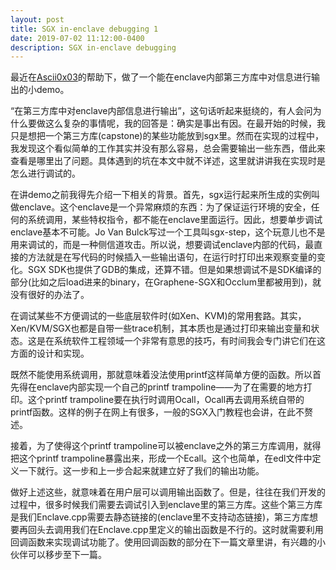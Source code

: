 ```yaml
---
layout: post
title: SGX in-enclave debugging 1
date: 2019-07-02 11:12:00-0400
description: SGX in-enclave debugging
---
```


最近在[Ascii0x03](https://github.com/a3135134)的帮助下，做了一个能在enclave内部第三方库中对信息进行输出的小demo。

“在第三方库中对enclave内部信息进行输出”，这句话听起来挺绕的，有人会问为什么要做这么复杂的事情呢，我的回答是：确实是事出有因。在最开始的时候，我只是想把一个第三方库(capstone)的某些功能放到sgx里。然而在实现的过程中，我发现这个看似简单的工作其实并没有那么容易，总会需要输出一些东西，借此来查看是哪里出了问题。具体遇到的坑在本文中就不详述，这里就讲讲我在实现时是怎么进行调试的。

在讲demo之前我得先介绍一下相关的背景。首先，sgx运行起来所生成的实例叫做enclave。这个enclave是一个异常麻烦的东西：为了保证运行环境的安全，任何的系统调用，某些特权指令，都不能在enclave里面运行。因此，想要单步调试enclave基本不可能。Jo Van Bulck写过一个工具叫sgx-step，这个玩意儿也不是用来调试的，而是一种侧信道攻击。所以说，想要调试enclave内部的代码，最直接的方法就是在写代码的时候插入一些输出语句，在运行时打印出来观察变量的变化。SGX SDK也提供了GDB的集成，还算不错。但是如果想调试不是SDK编译的部分(比如之后load进来的binary，在Graphene-SGX和Occlum里都被用到)，就没有很好的办法了。

在调试某些不方便调试的一些底层软件时(如Xen、KVM)的常用套路。其实，Xen/KVM/SGX也都是自带一些trace机制，其本质也是通过打印来输出变量和状态。这是在系统软件工程领域一个非常有意思的技巧，有时间我会专门讲它们在这方面的设计和实现。

既然不能使用系统调用，那就意味着没法使用printf这样简单方便的函数。所以首先得在enclave内部实现一个自己的printf trampoline——为了在需要的地方打印。这个printf trampoline要在执行时调用Ocall，Ocall再去调用系统自带的printf函数。这样的例子在网上有很多，一般的SGX入门教程也会讲，在此不赘述。

接着，为了使得这个printf trampoline可以被enclave之外的第三方库调用，就得把这个printf trampoline暴露出来，形成一个Ecall。这个也简单，在edl文件中定义一下就行。这一步和上一步合起来就建立好了我们的输出功能。

做好上述这些，就意味着在用户层可以调用输出函数了。但是，往往在我们开发的过程中，很多时候我们需要去调试引入到enclave里的第三方库。这些个第三方库是我们Enclave.cpp需要去静态链接的(enclave里不支持动态链接)，第三方库想要再回头去调用我们在Enclave.cpp里定义的输出函数是不行的。这时就需要利用回调函数来实现调试功能了。使用回调函数的部分在下一篇文章里讲，有兴趣的小伙伴可以移步至下一篇。